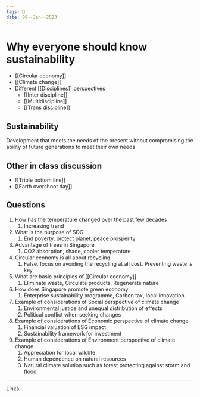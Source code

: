 ```yaml
---
tags: 🌱
date: 09--Jan--2023
---
```


# Why everyone should know sustainability

- [[Circular economy]]
- [[Climate change]]
- Different [[Disciplines]] perspectives
    - [[Inter discipline]]
    - [[Multidiscipline]]
    - [[Trans discipline]]

## Sustainability
Development that meets the needs of the present without compromising the ability of future generations to meet their own needs

## Other in class discussion
- [[Triple bottom line]]
- [[Earth overshoot day]]

## Questions
1. How has the temperature changed over the past few decades
    1. Increasing trend
2. What is the purpose of SDG
    1. End poverty, protect planet, peace prosperity
3. Advantage of trees in Singapore
    1. CO2 absorption, shade, cooler temperature
4. Circular economy is all about recycling
    1. False, focus on avoiding the recycling at all cost. Preventing waste is key
5. What are basic principles of [[Circular economy]]
    1. Eliminate waste, Circulate products, Regenerate nature
6. How does Singapore promote green economy
    1. Enterprise sustainability programme, Carbon tax, local innovation
7. Example of considerations of Social perspective of climate change
    1. Environmental justice and unequal distribution of effects
    2. Political conflict when seeking changes
8. Example of considerations of Economic perspective of climate change
    1. Financial valuation of ESG impact
    2. Sustainability framework for investment
9. Example of considerations of Environment perspective of climate change
    1. Appreciation for local wildlife
    2. Human dependence on natural resources
    3. Natural climate solution such as forest protecting against storm and flood

---
Links: 